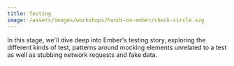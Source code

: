 ```yaml
---
title: Testing
image: /assets/images/workshops/hands-on-ember/check-circle.svg
---
```


In this stage, we'll dive deep into Ember's testing story, exploring the
different kinds of test, patterns around mocking elements unrelated to a test as
well as stubbing network requests and fake data.
